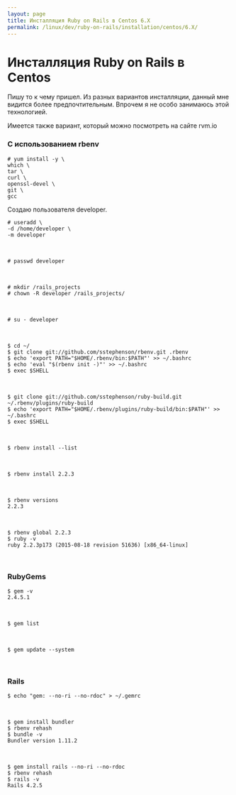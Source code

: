 ```yaml
---
layout: page
title: Инсталляция Ruby on Rails в Centos 6.X
permalink: /linux/dev/ruby-on-rails/installation/centos/6.X/
---
```


# Инсталляция Ruby on Rails в Centos

Пишу то к чему пришел. Из разных вариантов инсталляции, данный мне видится более предпочтительным. Впрочем я не особо занимаюсь этой технологией.

Имеется также вариант, который можно посмотреть на сайте rvm.io


### С использованием rbenv

    # yum install -y \
    which \
    tar \
    curl \
    openssl-devel \
    git \
    gcc


Создаю пользователя developer.

    # useradd \
    -d /home/developer \
    -m developer

<br/>

    # passwd developer

<br/>

    # mkdir /rails_projects
    # chown -R developer /rails_projects/


<br/>

    # su - developer

<br/>

    $ cd ~/
    $ git clone git://github.com/sstephenson/rbenv.git .rbenv
    $ echo 'export PATH="$HOME/.rbenv/bin:$PATH"' >> ~/.bashrc
    $ echo 'eval "$(rbenv init -)"' >> ~/.bashrc
    $ exec $SHELL

<br/>

    $ git clone git://github.com/sstephenson/ruby-build.git ~/.rbenv/plugins/ruby-build
    $ echo 'export PATH="$HOME/.rbenv/plugins/ruby-build/bin:$PATH"' >> ~/.bashrc
    $ exec $SHELL

<br/>

    $ rbenv install --list

<br/>

    $ rbenv install 2.2.3

<br/>

    $ rbenv versions
    2.2.3


<br/>

    $ rbenv global 2.2.3
    $ ruby -v
    ruby 2.2.3p173 (2015-08-18 revision 51636) [x86_64-linux]



<br/>

### RubyGems

    $ gem -v
    2.4.5.1


<br/>

    $ gem list

<br/>

    $ gem update --system

<br/>

### Rails

    $ echo "gem: --no-ri --no-rdoc" > ~/.gemrc

<br/>

    $ gem install bundler
    $ rbenv rehash
    $ bundle -v
    Bundler version 1.11.2

<br/>

    $ gem install rails --no-ri --no-rdoc
    $ rbenv rehash
    $ rails -v
    Rails 4.2.5

